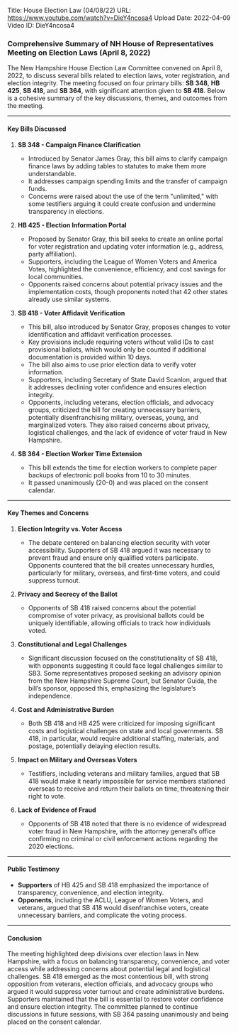 Title: House Election Law (04/08/22)
URL: https://www.youtube.com/watch?v=DieY4ncosa4
Upload Date: 2022-04-09
Video ID: DieY4ncosa4

### Comprehensive Summary of NH House of Representatives Meeting on Election Laws (April 8, 2022)

The New Hampshire House Election Law Committee convened on April 8, 2022, to discuss several bills related to election laws, voter registration, and election integrity. The meeting focused on four primary bills: **SB 348**, **HB 425**, **SB 418**, and **SB 364**, with significant attention given to **SB 418**. Below is a cohesive summary of the key discussions, themes, and outcomes from the meeting.

---

#### **Key Bills Discussed**

1. **SB 348 - Campaign Finance Clarification**  
   - Introduced by Senator James Gray, this bill aims to clarify campaign finance laws by adding tables to statutes to make them more understandable.  
   - It addresses campaign spending limits and the transfer of campaign funds.  
   - Concerns were raised about the use of the term "unlimited," with some testifiers arguing it could create confusion and undermine transparency in elections.

2. **HB 425 - Election Information Portal**  
   - Proposed by Senator Gray, this bill seeks to create an online portal for voter registration and updating voter information (e.g., address, party affiliation).  
   - Supporters, including the League of Women Voters and America Votes, highlighted the convenience, efficiency, and cost savings for local communities.  
   - Opponents raised concerns about potential privacy issues and the implementation costs, though proponents noted that 42 other states already use similar systems.

3. **SB 418 - Voter Affidavit Verification**  
   - This bill, also introduced by Senator Gray, proposes changes to voter identification and affidavit verification processes.  
   - Key provisions include requiring voters without valid IDs to cast provisional ballots, which would only be counted if additional documentation is provided within 10 days.  
   - The bill also aims to use prior election data to verify voter information.  
   - Supporters, including Secretary of State David Scanlon, argued that it addresses declining voter confidence and ensures election integrity.  
   - Opponents, including veterans, election officials, and advocacy groups, criticized the bill for creating unnecessary barriers, potentially disenfranchising military, overseas, young, and marginalized voters. They also raised concerns about privacy, logistical challenges, and the lack of evidence of voter fraud in New Hampshire.

4. **SB 364 - Election Worker Time Extension**  
   - This bill extends the time for election workers to complete paper backups of electronic poll books from 10 to 30 minutes.  
   - It passed unanimously (20-0) and was placed on the consent calendar.

---

#### **Key Themes and Concerns**

1. **Election Integrity vs. Voter Access**  
   - The debate centered on balancing election security with voter accessibility. Supporters of SB 418 argued it was necessary to prevent fraud and ensure only qualified voters participate. Opponents countered that the bill creates unnecessary hurdles, particularly for military, overseas, and first-time voters, and could suppress turnout.

2. **Privacy and Secrecy of the Ballot**  
   - Opponents of SB 418 raised concerns about the potential compromise of voter privacy, as provisional ballots could be uniquely identifiable, allowing officials to track how individuals voted.

3. **Constitutional and Legal Challenges**  
   - Significant discussion focused on the constitutionality of SB 418, with opponents suggesting it could face legal challenges similar to SB3. Some representatives proposed seeking an advisory opinion from the New Hampshire Supreme Court, but Senator Guida, the bill’s sponsor, opposed this, emphasizing the legislature’s independence.

4. **Cost and Administrative Burden**  
   - Both SB 418 and HB 425 were criticized for imposing significant costs and logistical challenges on state and local governments. SB 418, in particular, would require additional staffing, materials, and postage, potentially delaying election results.

5. **Impact on Military and Overseas Voters**  
   - Testifiers, including veterans and military families, argued that SB 418 would make it nearly impossible for service members stationed overseas to receive and return their ballots on time, threatening their right to vote.

6. **Lack of Evidence of Fraud**  
   - Opponents of SB 418 noted that there is no evidence of widespread voter fraud in New Hampshire, with the attorney general’s office confirming no criminal or civil enforcement actions regarding the 2020 elections.

---

#### **Public Testimony**

- **Supporters** of HB 425 and SB 418 emphasized the importance of transparency, convenience, and election integrity.  
- **Opponents**, including the ACLU, League of Women Voters, and veterans, argued that SB 418 would disenfranchise voters, create unnecessary barriers, and complicate the voting process.

---

#### **Conclusion**

The meeting highlighted deep divisions over election laws in New Hampshire, with a focus on balancing transparency, convenience, and voter access while addressing concerns about potential legal and logistical challenges. SB 418 emerged as the most contentious bill, with strong opposition from veterans, election officials, and advocacy groups who argued it would suppress voter turnout and create administrative burdens. Supporters maintained that the bill is essential to restore voter confidence and ensure election integrity. The committee planned to continue discussions in future sessions, with SB 364 passing unanimously and being placed on the consent calendar.